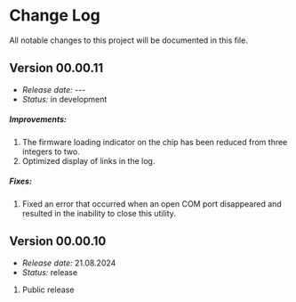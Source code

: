 # Change Log
All notable changes to this project will be documented in this file.

## Version 00.00.11
- *Release date:* ---
- *Status:* in development

##### Improvements:
1. The firmware loading indicator on the chip has been reduced from three integers to two.
2. Optimized display of links in the log.

##### Fixes:
1. Fixed an error that occurred when an open COM port disappeared and resulted in the inability to close this utility.


## Version 00.00.10
- *Release date:* 21.08.2024
- *Status:* release

1. Public release